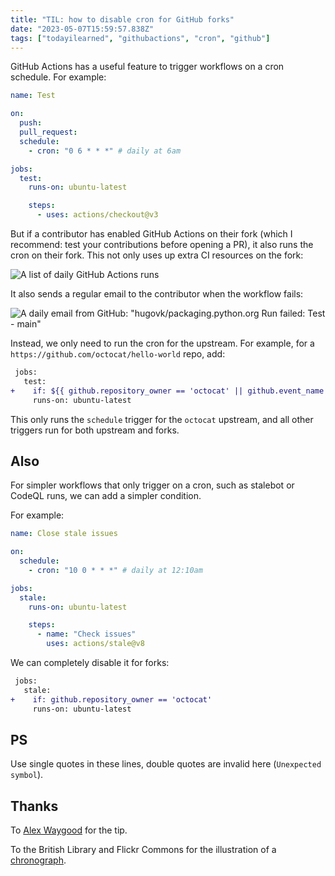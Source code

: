 ```yaml
---
title: "TIL: how to disable cron for GitHub forks"
date: "2023-05-07T15:59:57.838Z"
tags: ["todayilearned", "githubactions", "cron", "github"]
---
```


GitHub Actions has a useful feature to trigger workflows on a cron schedule. For
example:

```yml
name: Test

on:
  push:
  pull_request:
  schedule:
    - cron: "0 6 * * *" # daily at 6am

jobs:
  test:
    runs-on: ubuntu-latest

    steps:
      - uses: actions/checkout@v3
```

But if a contributor has enabled GitHub Actions on their fork (which I recommend: test
your contributions before opening a PR), it also runs the cron on their fork. This not
only uses up extra CI resources on the fork:

![A list of daily GitHub Actions runs](https://dev-to-uploads.s3.amazonaws.com/uploads/articles/tc2y55vsrfl3ulss4629.png)

It also sends a regular email to the contributor when the workflow fails:

![A daily email from GitHub: "hugovk/packaging.python.org Run failed: Test - main"](https://dev-to-uploads.s3.amazonaws.com/uploads/articles/eqdmv5m766yif5qgjols.png)

Instead, we only need to run the cron for the upstream. For example, for a
`https://github.com/octocat/hello-world` repo, add:

```diff
 jobs:
   test:
+    if: ${{ github.repository_owner == 'octocat' || github.event_name != 'schedule' }}
     runs-on: ubuntu-latest
```

This only runs the `schedule` trigger for the `octocat` upstream, and all other triggers
run for both upstream and forks.

## Also

For simpler workflows that only trigger on a cron, such as stalebot or CodeQL runs, we
can add a simpler condition.

For example:

```yml
name: Close stale issues

on:
  schedule:
    - cron: "10 0 * * *" # daily at 12:10am

jobs:
  stale:
    runs-on: ubuntu-latest

    steps:
      - name: "Check issues"
        uses: actions/stale@v8
```

We can completely disable it for forks:

```diff
 jobs:
   stale:
+    if: github.repository_owner == 'octocat'
     runs-on: ubuntu-latest
```

## PS

Use single quotes in these lines, double quotes are invalid here (`Unexpected symbol`).

## Thanks

To [Alex Waygood](https://fosstodon.org/@AlexWaygood) for the tip.

To the British Library and Flickr Commons for the illustration of a
[chronograph](https://www.flickr.com/photos/britishlibrary/11097061804/).
